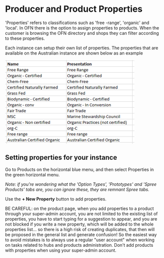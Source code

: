 # Producer and Product Properties

'Properties' refers to classifications such as 'free -range', 'organic' and 'local'. In OFN there is the option to assign properties to products. When the customer is browsing the OFN directory and shops they can filter according to these properties.

Each instance can setup their own list of properties. The properties that are available on the Australian instance are shown below as an example

![](/assets/Ausproperties.png)

## Setting properties for your instance

Go to Products on the horizontal blue menu, and then select Properties in the green horizontal menu.

_Note: if you're wondering what the 'Option Types', 'Prototypes' and 'Spree Products' tabs are, you can ignore these, they are remnant Spree tabs._

Use the **+ New Property** button to add properties.

BE CAREFUL: on the product page, when you add properties to a product through your super-admin account, you are not limited to the existing list of properties, you have to start typing for a suggestion to appear, and you are not blocked if you write a new property, which will be added to the whole properties list... so there is a high risk of creating duplicates, that then will be proposed in the general list and generate confusion! So the easiest way to avoid mistakes is to always use a regular "user account" when working on tasks related to hubs and products administration. Don't add products with properties when using your super-admin account.

